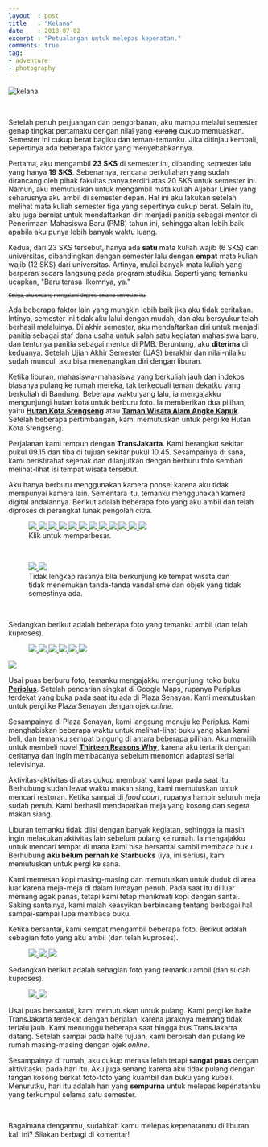 ```yaml
---
layout  : post
title   : "Kelana"
date    : 2018-07-02
excerpt : "Petualangan untuk melepas kepenatan."
comments: true
tag:
- adventure
- photography
---
```


![kelana](https://www.dropbox.com/s/a30xou3up2y4e4a/DSC_8569.jpg?dl=1)

<br>

Setelah penuh perjuangan dan pengorbanan, aku mampu melalui semester genap
tingkat pertamaku dengan nilai yang ~~kurang~~ cukup memuaskan. Semester ini
cukup berat bagiku dan teman-temanku. Jika ditinjau kembali, sepertinya ada
beberapa faktor yang menyebabkannya.

Pertama, aku mengambil **23 SKS** di semester ini, dibanding semester lalu yang
hanya **19 SKS**. Sebenarnya, rencana perkuliahan yang sudah dirancang oleh
pihak fakultas hanya terdiri atas 20 SKS untuk semester ini. Namun, aku
memutuskan untuk mengambil mata kuliah Aljabar Linier yang seharusnya aku ambil
di semester depan. Hal ini aku lakukan setelah melihat mata kuliah semester
tiga yang sepertinya cukup berat. Selain itu, aku juga berniat untuk
mendaftarkan diri menjadi panitia sebagai mentor di Penerimaan Mahasiswa Baru
(PMB) tahun ini, sehingga akan lebih baik apabila aku punya lebih banyak waktu
luang.

Kedua, dari 23 SKS tersebut, hanya ada **satu** mata kuliah wajib (6 SKS) dari
universitas, dibandingkan dengan semester lalu dengan **empat** mata kuliah
wajib (12 SKS) dari universitas. Artinya, mulai banyak mata kuliah yang
berperan secara langsung pada program studiku. Seperti yang temanku ucapkan,
"Baru terasa ilkomnya, ya."

<sup><sub>~~Ketiga, aku sedang mengalami depresi selama
semester itu.~~</sub></sup>

Ada beberapa faktor lain yang mungkin lebih baik jika aku tidak ceritakan.
Intinya, semester ini tidak aku lalui dengan mudah, dan aku bersyukur telah
berhasil melaluinya. Di akhir semester, aku mendaftarkan diri untuk menjadi
panitia sebagai staf dana usaha untuk salah satu kegiatan mahasiswa baru, dan
tentunya panitia sebagai mentor di PMB. Beruntung, aku **diterima** di
keduanya. Setelah Ujian Akhir Semester (UAS) berakhir dan nilai-nilaiku sudah
muncul, aku bisa menenangkan diri dengan liburan.

Ketika liburan, mahasiswa-mahasiswa yang berkuliah jauh dan indekos biasanya
pulang ke rumah mereka, tak terkecuali teman dekatku yang berkuliah di Bandung.
Beberapa waktu yang lalu, ia mengajakku mengunjungi hutan kota untuk berburu
foto. Ia memberikan dua pilihan, yaitu [**Hutan Kota Srengseng**][srengseng]
atau [**Taman Wisata Alam Angke Kapuk**][angke]. Setelah beberapa pertimbangan,
kami memutuskan untuk pergi ke Hutan Kota Srengseng.

Perjalanan kami tempuh dengan **TransJakarta**. Kami berangkat sekitar pukul
09.15 dan tiba di tujuan sekitar pukul 10.45. Sesampainya di sana, kami
beristirahat sejenak dan dilanjutkan dengan berburu foto sembari melihat-lihat
isi tempat wisata tersebut.

Aku hanya berburu menggunakan kamera ponsel karena aku tidak mempunyai kamera
lain. Sementara itu, temanku menggunakan kamera digital andalannya. Berikut
adalah beberapa foto yang aku ambil dan telah diproses di perangkat lunak
pengolah citra.

<figure class="third">
    <a href="https://www.dropbox.com/s/xrow731jfu4tw4p/IMG_20180619_111953.jpg?dl=0">
        <img src="https://www.dropbox.com/s/9sfg8np4kjgwvvw/IMG_20180619_111953.thumb.jpg?dl=1"/>
    </a>
    <a href="https://www.dropbox.com/s/9o7j8s1wylyue8o/IMG_20180619_113644.jpg?dl=0">
        <img src="https://www.dropbox.com/s/trt8xe0c82inxtm/IMG_20180619_113644.thumb.jpg?dl=1"/>
    </a>
    <a href="https://www.dropbox.com/s/zo7w86jwu0v9bo7/IMG_20180619_112128.jpg?dl=0">
        <img src="https://www.dropbox.com/s/rjdbrvd4liwpt8x/IMG_20180619_112128.thumb.jpg?dl=1"/>
    </a>
    <a href="https://www.dropbox.com/s/8su7up5864rzmd6/IMG_20180619_112821.jpg?dl=0">
        <img src="https://www.dropbox.com/s/6rgyu09jy76md10/IMG_20180619_112821.thumb.jpg?dl=1"/>
    </a>
    <a href="https://www.dropbox.com/s/21liw476qkaqelv/IMG_20180619_112406-2.jpg?dl=0">
        <img src="https://www.dropbox.com/s/oraxq2f6g3v3rcd/IMG_20180619_112406-2.thumb.jpg?dl=1"/>
    </a>
    <a href="https://www.dropbox.com/s/d304awj2vang11d/IMG_20180619_112351.jpg?dl=0">
        <img src="https://www.dropbox.com/s/i92ji2r3g3ukfu1/IMG_20180619_112351.thumb.jpg?dl=1"/>
    </a>
    <a href="https://www.dropbox.com/s/br3yngn5ns2w3ym/IMG_20180619_114633.jpg?dl=0">
        <img src="https://www.dropbox.com/s/a1qy0k9j1f03w1u/IMG_20180619_114633.thumb.jpg?dl=1"/>
    </a>
    <a href="https://www.dropbox.com/s/br3ra327gl0io3z/IMG_20180619_110306.jpg?dl=0">
        <img src="https://www.dropbox.com/s/uom5xib4j6e02l7/IMG_20180619_110306.thumb.jpg?dl=1"/>
    </a>
    <a href="https://www.dropbox.com/s/mein5f8armoaere/IMG_20180619_105846.jpg?dl=0">
        <img src="https://www.dropbox.com/s/81myxcyu8r3qpuk/IMG_20180619_105846.thumb.jpg?dl=1"/>
    </a>
    <a href="https://www.dropbox.com/s/lzre9j2sud7pkw3/IMG_20180619_111413.jpg?dl=0">
        <img src="https://www.dropbox.com/s/7o8h6xlsi7xj9ew/IMG_20180619_111413.thumb.jpg?dl=1"/>
    </a>
    <a href="https://www.dropbox.com/s/bmtsr5b307ajx8e/IMG_20180619_110344.jpg?dl=0">
        <img src="https://www.dropbox.com/s/8v797gdo288o8wc/IMG_20180619_110344.thumb.jpg?dl=1"/>
    </a>
    <a href="https://www.dropbox.com/s/i3yzrywyqoglxj8/IMG_20180619_110508.jpg?dl=0">
        <img src="https://www.dropbox.com/s/7chmusde8tr7llz/IMG_20180619_110508.thumb.jpg?dl=1"/>
    </a>
    <figcaption>Klik untuk memperbesar.</figcaption>
</figure>

<br>

<figure class="half">
    <a href="https://www.dropbox.com/s/cwxgki4fp7tpb3v/IMG_20180619_110106.jpg?dl=0">
        <img src="https://www.dropbox.com/s/558u0666uic0cq7/IMG_20180619_110106.thumb.jpg?dl=1"/>
    </a>
    <a href="https://www.dropbox.com/s/nn5oende220v6m8/IMG_20180619_112744-2.jpg?dl=0">
        <img src="https://www.dropbox.com/s/yr43ei7gl9licr8/IMG_20180619_112744-2.thumb.jpg?dl=1"/>
    </a>
    <figcaption>
    Tidak lengkap rasanya bila berkunjung ke tempat wisata dan tidak menemukan
    tanda-tanda vandalisme dan objek yang tidak semestinya ada.
    </figcaption>
</figure>

<br>

Sedangkan berikut adalah beberapa foto yang temanku ambil (dan telah kuproses).

<figure class="third">
    <a href="https://www.dropbox.com/s/ag30zj2d7x7r19h/DSC_8531.jpg?dl=0">
        <img src="https://www.dropbox.com/s/g60d3u4lxm7eb3b/DSC_8531.thumb.jpg?dl=1"/>
    </a>
    <a href="https://www.dropbox.com/s/bjnr39o1sgypmza/DSC_8612.jpg?dl=0">
        <img src="https://www.dropbox.com/s/qyllditxn27b85i/DSC_8612.thumb.jpg?dl=1"/>
    </a>
    <a href="https://www.dropbox.com/s/v1u7z2o3oh5il70/DSC_8614.jpg?dl=0">
        <img src="https://www.dropbox.com/s/4bow49m1cg6bhx3/DSC_8614.thumb.jpg?dl=1"/>
    </a>
    <a href="https://www.dropbox.com/s/a30xou3up2y4e4a/DSC_8569.jpg?dl=0">
        <img src="https://www.dropbox.com/s/09yjowinh99e2g5/DSC_8569.thumb.jpg?dl=1"/>
    </a>
    <a href="https://www.dropbox.com/s/o7tmqa2us7z27gc/DSC_8579.jpg?dl=0">
        <img src="https://www.dropbox.com/s/9zhrd90mnjb0gt4/DSC_8579.thumb.jpg?dl=1"/>
    </a>
    <a href="https://www.dropbox.com/s/pvwz86nowpua05d/DSC_8572.jpg?dl=0">
        <img src="https://www.dropbox.com/s/1h50qltzpkfji6c/DSC_8572.thumb.jpg?dl=1"/>
    </a>
</figure>

<a href="https://www.dropbox.com/s/oj0io8o1vzb047m/DSC_8578.jpg?dl=0">
    <img src="https://www.dropbox.com/s/zphbakjoh3bhsr4/DSC_8578.thumb.jpg?dl=1"/>
</a>

<br>

Usai puas berburu foto, temanku mengajakku mengunjungi toko buku
[**Periplus**][periplus]. Setelah pencarian singkat di Google Maps, rupanya
Periplus terdekat yang buka pada saat itu ada di Plaza Senayan. Kami memutuskan
untuk pergi ke Plaza Senayan dengan ojek *online*.

Sesampainya di Plaza Senayan, kami langsung menuju ke Periplus. Kami
menghabiskan beberapa waktu untuk melihat-lihat buku yang akan kami beli, dan
temanku sempat bingung di antara beberapa pilihan. Aku memilih untuk membeli
novel [**Thirteen Reasons Why**][trw], karena aku tertarik dengan ceritanya dan
ingin membacanya sebelum menonton adaptasi serial televisinya.

Aktivitas-aktivitas di atas cukup membuat kami lapar pada saat itu. Berhubung
sudah lewat waktu makan siang, kami memutuskan untuk mencari restoran. Ketika
sampai di *food court*, rupanya hampir seluruh meja sudah penuh. Kami berhasil
mendapatkan meja yang kosong dan segera makan siang.

Liburan temanku tidak diisi dengan banyak kegiatan, sehingga ia masih ingin
melakukan aktivitas lain sebelum pulang ke rumah. Ia mengajakku untuk mencari
tempat di mana kami bisa bersantai sambil membaca buku. Berhubung **aku belum
pernah ke Starbucks** (iya, ini serius), kami memutuskan untuk pergi ke sana.

Kami memesan kopi masing-masing dan memutuskan untuk duduk di area luar karena
meja-meja di dalam lumayan penuh. Pada saat itu di luar memang agak panas,
tetapi kami tetap menikmati kopi dengan santai. Saking santainya, kami malah
keasyikan berbincang tentang berbagai hal sampai-sampai lupa membaca buku.

Ketika bersantai, kami sempat mengambil beberapa foto. Berikut adalah sebagian
foto yang aku ambil (dan telah kuproses).

<figure class="third">
    <a href="https://www.dropbox.com/s/d6e79ryn61p02mr/IMG_20180619_142040.jpg?dl=0">
        <img src="https://www.dropbox.com/s/eu4qsn6dynalrt0/IMG_20180619_142040.thumb.jpg?dl=1"/>
    </a>
    <a href="https://www.dropbox.com/s/4nr9sky5g8a8vhh/IMG_20180619_142020.jpg?dl=0">
        <img src="https://www.dropbox.com/s/0p519cq1arpfgyz/IMG_20180619_142020.thumb.jpg?dl=1"/>
    </a>
    <a href="https://www.dropbox.com/s/g8ewh5vv32j7ses/IMG_20180619_151552.jpg?dl=0">
        <img src="https://www.dropbox.com/s/zvvnm47pacm71si/IMG_20180619_151552.thumb.jpg?dl=1"/>
    </a>
</figure>

Sedangkan berikut adalah sebagian foto yang temanku ambil (dan sudah kuproses).

<figure class="half">
    <a href="https://www.dropbox.com/s/phboa8gvpwgd18w/DSC_8639.jpg?dl=0">
        <img src="https://www.dropbox.com/s/rjbr5ys0ktru6h8/DSC_8639.thumb.jpg?dl=1"/>
    </a>
    <a href="https://www.dropbox.com/s/4zgxiztmayul0xi/DSC_8652.jpg?dl=0">
        <img src="https://www.dropbox.com/s/4phff2w7ulg01v0/DSC_8652.thumb.jpg?dl=1"/>
    </a>
</figure>

Usai puas bersantai, kami memutuskan untuk pulang. Kami pergi ke halte
TransJakarta terdekat dengan berjalan, karena jaraknya memang tidak terlalu
jauh. Kami menunggu beberapa saat hingga bus TransJakarta datang. Setelah
sampai pada halte tujuan, kami berpisah dan pulang ke rumah masing-masing
dengan ojek *online*.

Sesampainya di rumah, aku cukup merasa lelah tetapi **sangat puas** dengan
aktivitasku pada hari itu. Aku juga senang karena aku tidak pulang dengan
tangan kosong berkat foto-foto yang kuambil dan buku yang kubeli. Menurutku,
hari itu adalah hari yang **sempurna** untuk melepas kepenatanku yang terkumpul
selama satu semester.

<br>

Bagaimana denganmu, sudahkah kamu melepas kepenatanmu di liburan kali ini?
Silakan berbagi di komentar!


[srengseng]: https://goo.gl/maps/hX7E3QNqCjo
[angke]: https://goo.gl/maps/JP9AJatayvL2
[periplus]: https://periplus.com
[trw]: https://en.wikipedia.org/wiki/Thirteen_Reasons_Why
